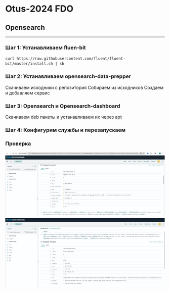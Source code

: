 # Otus-2024 FDO
## Opensearch
---

### Шаг 1: Устанавливаем fluen-bit
```
curl https://raw.githubusercontent.com/fluent/fluent-bit/master/install.sh | sh
```
### Шаг 2: Устанавливаем opensearch-data-prepper
Скачиваем исходники с репозитория
Собираем из исходников
Создаем и добавляем сервис
### Шаг 3: Opensearch и Opensearch-dashboard
Скачиваем deb пакеты и устанавливаем их через apt
### Шаг 4: Конфигурим службы и перезапускаем

### Проверка
![img](1.png)
![img](2.png)
